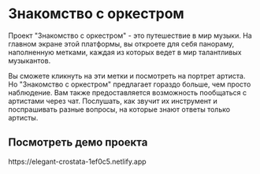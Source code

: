 <h1>Знакомство с оркестром</h1>
<p>Проект "Знакомство с оркестром" - это путешествие в мир музыки. На главном экране этой платформы, вы откроете для себя панораму, наполненную метками, каждая из которых ведет в мир талантливых музыкантов.
</p>
<p>Вы сможете кликнуть на эти метки и посмотреть на портрет артиста. Но "Знакомство с оркестром" предлагает гораздо больше, чем просто наблюдение. Вам также предоставляется возможность пообщаться с артистами через чат. Послушать, как звучит их инструмент и поспрашивать разные вопросы, на которые знают ответы только артисты.</p>
<h2>Посмотреть демо проекта</h2>
<p>https://elegant-crostata-1ef0c5.netlify.app</p>
